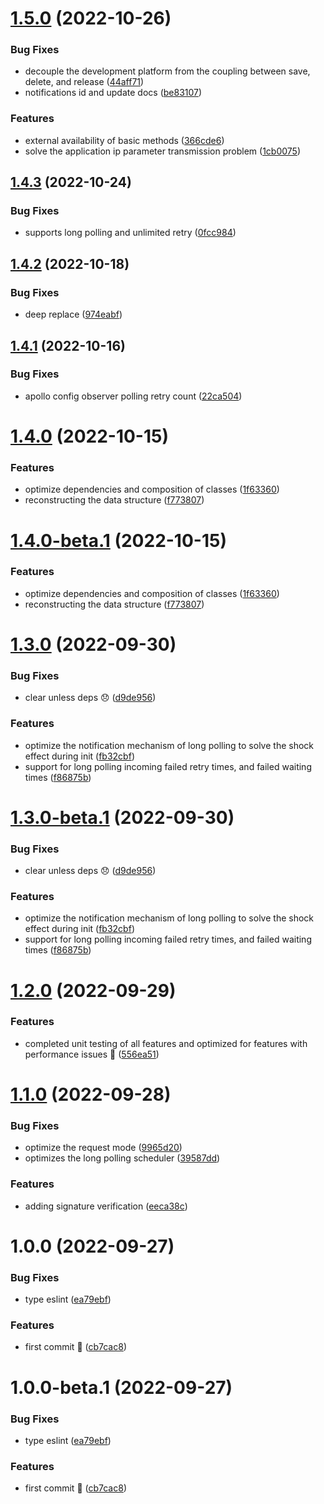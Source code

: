 # [1.5.0](https://github.com/vodyani/apollo-client/compare/v1.4.3...v1.5.0) (2022-10-26)


### Bug Fixes

* decouple the development platform from the coupling between save, delete, and release ([44aff71](https://github.com/vodyani/apollo-client/commit/44aff716cc71f308dde4b66036e1e6584e8d36f6))
* notifications id and update docs ([be83107](https://github.com/vodyani/apollo-client/commit/be83107f7e43c0e4bac1bfa50a8464318dbc45da))


### Features

* external availability of basic methods ([366cde6](https://github.com/vodyani/apollo-client/commit/366cde6529c9f700e9b7b082da3db309e43c3f55))
* solve the application ip parameter transmission problem ([1cb0075](https://github.com/vodyani/apollo-client/commit/1cb007586ffbace9ef1b033ca0c7ce1db126d289))

## [1.4.3](https://github.com/vodyani/apollo-client/compare/v1.4.2...v1.4.3) (2022-10-24)


### Bug Fixes

* supports long polling and unlimited retry ([0fcc984](https://github.com/vodyani/apollo-client/commit/0fcc984399952863ace0bf087096cc598728b891))

## [1.4.2](https://github.com/vodyani/apollo-client/compare/v1.4.1...v1.4.2) (2022-10-18)


### Bug Fixes

* deep replace ([974eabf](https://github.com/vodyani/apollo-client/commit/974eabf00ea2c9008bfa0874e45ed69060b14898))

## [1.4.1](https://github.com/vodyani/apollo-client/compare/v1.4.0...v1.4.1) (2022-10-16)


### Bug Fixes

* apollo config observer polling retry count ([22ca504](https://github.com/vodyani/apollo-client/commit/22ca5040e9ac816e693819783d1f246a816fd123))

# [1.4.0](https://github.com/vodyani/apollo-client/compare/v1.3.0...v1.4.0) (2022-10-15)


### Features

* optimize dependencies and composition of classes ([1f63360](https://github.com/vodyani/apollo-client/commit/1f63360bf617f198c3fcc22016e22b80e4978b3c))
* reconstructing the data structure ([f773807](https://github.com/vodyani/apollo-client/commit/f77380704f40a93fd77cef4ac0d52c6f1b8adf79))

# [1.4.0-beta.1](https://github.com/vodyani/apollo-client/compare/v1.3.0...v1.4.0-beta.1) (2022-10-15)


### Features

* optimize dependencies and composition of classes ([1f63360](https://github.com/vodyani/apollo-client/commit/1f63360bf617f198c3fcc22016e22b80e4978b3c))
* reconstructing the data structure ([f773807](https://github.com/vodyani/apollo-client/commit/f77380704f40a93fd77cef4ac0d52c6f1b8adf79))

# [1.3.0](https://github.com/vodyani/apollo-client/compare/v1.2.0...v1.3.0) (2022-09-30)


### Bug Fixes

* clear unless deps 😞 ([d9de956](https://github.com/vodyani/apollo-client/commit/d9de9560226dd231154c6d737565c80819567877))


### Features

* optimize the notification mechanism of long polling to solve the shock effect during init ([fb32cbf](https://github.com/vodyani/apollo-client/commit/fb32cbf14e75b3ee0b7114edb0bf350a05c06a75))
* support for long polling incoming failed retry times, and failed waiting times ([f86875b](https://github.com/vodyani/apollo-client/commit/f86875b92df87c532a6c833a2bcb43019c7f4756))

# [1.3.0-beta.1](https://github.com/vodyani/apollo-client/compare/v1.2.0...v1.3.0-beta.1) (2022-09-30)


### Bug Fixes

* clear unless deps 😞 ([d9de956](https://github.com/vodyani/apollo-client/commit/d9de9560226dd231154c6d737565c80819567877))


### Features

* optimize the notification mechanism of long polling to solve the shock effect during init ([fb32cbf](https://github.com/vodyani/apollo-client/commit/fb32cbf14e75b3ee0b7114edb0bf350a05c06a75))
* support for long polling incoming failed retry times, and failed waiting times ([f86875b](https://github.com/vodyani/apollo-client/commit/f86875b92df87c532a6c833a2bcb43019c7f4756))

# [1.2.0](https://github.com/vodyani/apollo-client/compare/v1.1.0...v1.2.0) (2022-09-29)


### Features

* completed unit testing of all features and optimized for features with performance issues 🎉 ([556ea51](https://github.com/vodyani/apollo-client/commit/556ea5159c5dd7c546e2b6389d85fb61018a45fa))

# [1.1.0](https://github.com/vodyani/apollo-client/compare/v1.0.0...v1.1.0) (2022-09-28)


### Bug Fixes

* optimize the request mode ([9965d20](https://github.com/vodyani/apollo-client/commit/9965d20722e6b33cb1c9afd96bbae9f9c8935601))
* optimizes the long polling scheduler ([39587dd](https://github.com/vodyani/apollo-client/commit/39587dd64ea9fdefc2e63e05776badd0c0f5596c))


### Features

* adding signature verification ([eeca38c](https://github.com/vodyani/apollo-client/commit/eeca38c795643ef9dfa476847618072cd9842f49))

# 1.0.0 (2022-09-27)


### Bug Fixes

* type eslint ([ea79ebf](https://github.com/vodyani/apollo-client/commit/ea79ebf7424c4d4df927e51cebda78e07a9dfcd5))


### Features

* first commit 🌈 ([cb7cac8](https://github.com/vodyani/apollo-client/commit/cb7cac8180c4454c13448375b1a376f4a91bcea5))

# 1.0.0-beta.1 (2022-09-27)


### Bug Fixes

* type eslint ([ea79ebf](https://github.com/vodyani/apollo-client/commit/ea79ebf7424c4d4df927e51cebda78e07a9dfcd5))


### Features

* first commit 🌈 ([cb7cac8](https://github.com/vodyani/apollo-client/commit/cb7cac8180c4454c13448375b1a376f4a91bcea5))
